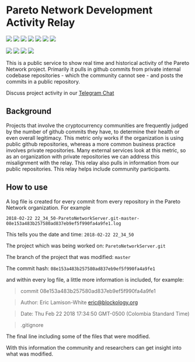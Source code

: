 # Pareto Network Development Activity Relay

<img src="https://status.pareto.network/badges/badge_commit.svg"></img>
<img src="https://status.pareto.network/badges/badge_contributors.svg"></img>
<img src="https://status.pareto.network/badges/badge_open_issues.svg"></img>
<img src="https://status.pareto.network/badges/badge_closed_issues.svg"></img>
<img src="https://status.pareto.network/badges/badge_closed_pull_request.svg"></img>
<img src="https://status.pareto.network/badges/total_lines_code_without_dependencies.svg"></img>
<img src="https://status.pareto.network/badges/total_lines_code_with_dependencies.svg"></img>


<img src="https://status.pareto.network/badges/badge_member_count.svg"></img>
<img src="https://status.pareto.network/badges/badge_member_count_announcements.svg"></img>
<img src="https://status.pareto.network/badges/total_community.svg"></img>
<img src="https://img.shields.io/twitter/follow/ParetoNetwork.svg?style=plastic"></img>

This is a public service to show real time and historical activity of the Pareto Network project. Primarily it pulls in github commits from private internal codebase repositories - which the community cannot see - and posts the commits in a public repository.

Discuss project activity in our [Telegram Chat](https://t.me/paretonetworkdiscussion)

## Background

Projects that involve the cryptocurrency communities are frequently judged by the number of github commits they have, to determine their health or even overall legitimacy. This metric only works if the organization is using public github repositories, whereas a more common business practice involves private repositories. Many external services look at this metric, so as an organization with private repositories we can address this misalignment with the relay. This relay also pulls in information from our public repositories. This relay helps include community participants.

## How to use

A log file is created for every commit from every repository in the Pareto Network organization. For example

`2018-02-22 22_34_50-ParetoNetworkServer.git-master-08e153a483b257580ad837eb9ef5f990fa4a9fe1.log`

This tells you the date and time: `2018-02-22 22_34_50`

The project which was being worked on: `ParetoNetworkServer.git`

The branch of the project that was modified: `master`

The commit hash: `08e153a483b257580ad837eb9ef5f990fa4a9fe1`

and within every log file, a little more information is included, for example:

> commit 08e153a483b257580ad837eb9ef5f990fa4a9fe1

> Author:	Eric Lamison-White <eric@blockology.org>

> Date:	Thu Feb 22 2018 17:34:50 GMT-0500 (Colombia Standard Time)

>    .gitignore


The final line including some of the files that were modified.

With this information the community and researchers can get insight into what was modified.
